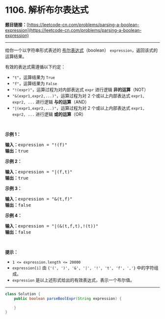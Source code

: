 # 1106. 解析布尔表达式

**题目链接：**[https://leetcode-cn.com/problems/parsing-a-boolean-expression](https://leetcode-cn.com/problems/parsing-a-boolean-expression)

---

<div class="content__1Y2H">
 <div class="notranslate">
  <p>给你一个以字符串形式表述的&nbsp;<a href="https://baike.baidu.com/item/%E5%B8%83%E5%B0%94%E8%A1%A8%E8%BE%BE%E5%BC%8F/1574380?fr=aladdin">布尔表达式</a>（boolean） <code>expression</code>，返回该式的运算结果。</p> 
  <p>有效的表达式需遵循以下约定：</p> 
  <ul> 
   <li><code>"t"</code>，运算结果为 <code>True</code></li> 
   <li><code>"f"</code>，运算结果为 <code>False</code></li> 
   <li><code>"!(expr)"</code>，运算过程为对内部表达式 <code>expr</code> 进行逻辑 <strong>非的运算</strong>（NOT）</li> 
   <li><code>"&amp;(expr1,expr2,...)"</code>，运算过程为对 2 个或以上内部表达式 <code>expr1, expr2, ...</code> 进行逻辑 <strong>与的运算</strong>（AND）</li> 
   <li><code>"|(expr1,expr2,...)"</code>，运算过程为对 2 个或以上内部表达式 <code>expr1, expr2, ...</code> 进行逻辑 <strong>或的运算</strong>（OR）</li> 
  </ul> 
  <p>&nbsp;</p> 
  <p><strong>示例 1：</strong></p> 
  <pre class="language-text"><strong>输入：</strong>expression = "!(f)"
<strong>输出：</strong>true
</pre> 
  <p><strong>示例 2：</strong></p> 
  <pre class="language-text"><strong>输入：</strong>expression = "|(f,t)"
<strong>输出：</strong>true
</pre> 
  <p><strong>示例 3：</strong></p> 
  <pre class="language-text"><strong>输入：</strong>expression = "&amp;(t,f)"
<strong>输出：</strong>false
</pre> 
  <p><strong>示例 4：</strong></p> 
  <pre class="language-text"><strong>输入：</strong>expression = "|(&amp;(t,f,t),!(t))"
<strong>输出：</strong>false
</pre> 
  <p>&nbsp;</p> 
  <p><strong>提示：</strong></p> 
  <ul> 
   <li><code>1 &lt;= expression.length &lt;= 20000</code></li> 
   <li><code>expression[i]</code> 由 <code>{'(', ')', '&amp;', '|', '!', 't', 'f', ','}</code> 中的字符组成。</li> 
   <li><code>expression</code> 是以上述形式给出的有效表达式，表示一个布尔值。</li> 
  </ul> 
 </div>
</div>

---

```java
class Solution {
    public boolean parseBoolExpr(String expression) {
        
    }
}
```